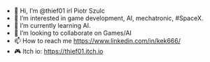 - 👋 Hi, I’m @thief01 irl Piotr Szulc
- 👀 I’m interested in game development, AI, mechatronic, #SpaceX.
- 🌱 I’m currently learning AI.
- 💞️ I’m looking to collaborate on Games/AI
- 📫 How to reach me https://www.linkedin.com/in/kek666/
- 🎮 Itch io: https://thief01.itch.io

<!---
thief01/thief01 is a ✨ special ✨ repository because its `README.md` (this file) appears on your GitHub profile.
You can click the Preview link to take a look at your changes.
--->
